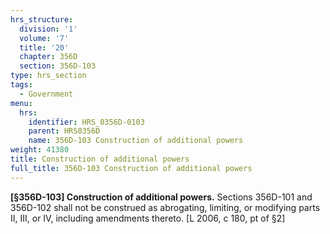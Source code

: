 ```yaml
---
hrs_structure:
  division: '1'
  volume: '7'
  title: '20'
  chapter: 356D
  section: 356D-103
type: hrs_section
tags:
  - Government
menu:
  hrs:
    identifier: HRS_0356D-0103
    parent: HRS0356D
    name: 356D-103 Construction of additional powers
weight: 41380
title: Construction of additional powers
full_title: 356D-103 Construction of additional powers
---
```

**[§356D-103] Construction of additional powers.** Sections 356D-101 and 356D-102 shall not be construed as abrogating, limiting, or modifying parts II, III, or IV, including amendments thereto. [L 2006, c 180, pt of §2]